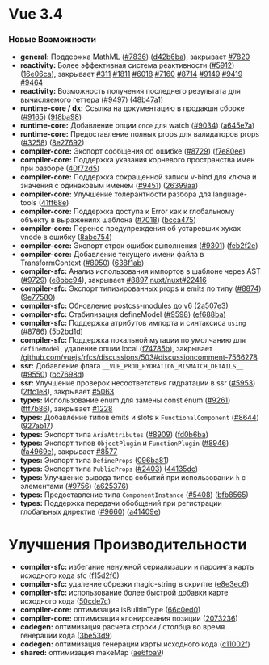 # Vue 3.4

### Новые Возможности

* **general:** Поддержка MathML ([#7836](https://github.com/vuejs/core/issues/7836)) ([d42b6ba](https://github.com/vuejs/core/commit/d42b6ba3f530746eb1221eb7a4be0f44eb56f7d3)), закрывает [#7820](https://github.com/vuejs/core/issues/7820)
* **reactivity:** Более эффективная система реактивности ([#5912](https://github.com/vuejs/core/issues/5912)) ([16e06ca](https://github.com/vuejs/core/commit/16e06ca08f5a1e2af3fc7fb35de153dbe0c3087d)), закрывает [#311](https://github.com/vuejs/core/issues/311) [#1811](https://github.com/vuejs/core/issues/1811) [#6018](https://github.com/vuejs/core/issues/6018) [#7160](https://github.com/vuejs/core/issues/7160) [#8714](https://github.com/vuejs/core/issues/8714) [#9149](https://github.com/vuejs/core/issues/9149) [#9419](https://github.com/vuejs/core/issues/9419) [#9464](https://github.com/vuejs/core/issues/9464)
* **reactivity:** Возможность получения последнего результата для вычисляемого геттера ([#9497](https://github.com/vuejs/core/issues/9497)) ([48b47a1](https://github.com/vuejs/core/commit/48b47a1ab63577e2dbd91947eea544e3ef185b85))
* **runtime-core / dx:** Ссылка на документацию в продакшн сборке ([#9165](https://github.com/vuejs/core/issues/9165)) ([9f8ba98](https://github.com/vuejs/core/commit/9f8ba9821fe166f77e63fa940e9e7e13ec3344fa))
* **runtime-core:** Добавление опции `once` для watch ([#9034](https://github.com/vuejs/core/issues/9034)) ([a645e7a](https://github.com/vuejs/core/commit/a645e7aa51006516ba668b3a4365d296eb92ee7d))
* **runtime-core:** Предоставление полных props для валидаторов props ([#3258](https://github.com/vuejs/core/issues/3258)) ([8e27692](https://github.com/vuejs/core/commit/8e27692029a4645cd54287f776c0420f2b82740b))
* **compiler-core:** Экспорт сообщения об ошибке ([#8729](https://github.com/vuejs/core/issues/8729)) ([f7e80ee](https://github.com/vuejs/core/commit/f7e80ee4a065a9eaba98720abf415d9e87756cbd))
* **compiler-core:** Поддержка указания корневого пространства имен при разборе ([40f72d5](https://github.com/vuejs/core/commit/40f72d5e50b389cb11b7ca13461aa2a75ddacdb4))
* **compiler-core:** Поддержка сокращенной записи v-bind для ключа и значения с одинаковым именем ([#9451](https://github.com/vuejs/core/issues/9451)) ([26399aa](https://github.com/vuejs/core/commit/26399aa6fac1596b294ffeba06bb498d86f5508c))
* **compiler-core:** Улучшение толерантности разбора для language-tools ([41ff68e](https://github.com/vuejs/core/commit/41ff68ea579d933333392146625560359acb728a))
* **compiler-core:** Поддержка доступа к Error как к глобальному объекту в выражениях шаблона ([#7018](https://github.com/vuejs/core/issues/7018)) ([bcca475](https://github.com/vuejs/core/commit/bcca475dbc58d76434cd8120b94929758cee2825))
* **compiler-core:** Перенос предупреждения об устаревших хуках vnode в ошибку ([8abc754](https://github.com/vuejs/core/commit/8abc754d5d86d9dfd5a7927b846f1a743f352364))
* **compiler-core:** Экспорт строк ошибок выполнения ([#9301](https://github.com/vuejs/core/issues/9301)) ([feb2f2e](https://github.com/vuejs/core/commit/feb2f2edce2d91218a5e9a52c81e322e4033296b))
* **compiler-core:** Добавление текущего имени файла в TransformContext ([#8950](https://github.com/vuejs/core/issues/8950)) ([638f1ab](https://github.com/vuejs/core/commit/638f1abbb632000553e2b7d75e87c95d8ca192d6))
* **compiler-sfc:** Анализ использования импортов в шаблоне через AST ([#9729](https://github.com/vuejs/core/issues/9729)) ([e8bbc94](https://github.com/vuejs/core/commit/e8bbc946cba6bf74c9da56f938b67d2a04c340ba)), закрывает [#8897](https://github.com/vuejs/core/issues/8897) [nuxt/nuxt#22416](https://github.com/nuxt/nuxt/issues/22416)
* **compiler-sfc:** Экспорт типизированных props и emits по типу ([#8874](https://github.com/vuejs/core/issues/8874)) ([9e77580](https://github.com/vuejs/core/commit/9e77580c0c2f0d977bd0031a1d43cc334769d433))
* **compiler-sfc:** Обновление postcss-modules до v6 ([2a507e3](https://github.com/vuejs/core/commit/2a507e32f0e2ef73813705a568b8633f68bda7a9))
* **compiler-sfc:** Стабилизация defineModel ([#9598](https://github.com/vuejs/core/issues/9598)) ([ef688ba](https://github.com/vuejs/core/commit/ef688ba92bfccbc8b7ea3997eb297665d13e5249))
* **compiler-sfc:** Поддержка атрибутов импорта и синтаксиса `using` ([#8786](https://github.com/vuejs/core/issues/8786)) ([5b2bd1d](https://github.com/vuejs/core/commit/5b2bd1df78e8ff524c3a184adaa284681aba6574))
* **compiler-sfc:** Поддержка локальной мутации по умолчанию для `defineModel`, удаление опции local ([f74785b](https://github.com/vuejs/core/commit/f74785bc4ad351102dde17fdfd2c7276b823111f)), закрывает [/github.com/vuejs/rfcs/discussions/503#discussioncomment-7566278](https://github.com//github.com/vuejs/rfcs/discussions/503/issues/discussioncomment-7566278)
* **ssr:** Добавление флага `__VUE_PROD_HYDRATION_MISMATCH_DETAILS__` ([#9550](https://github.com/vuejs/core/issues/9550)) ([bc7698d](https://github.com/vuejs/core/commit/bc7698dbfed9b5327a93565f9df336ae5a94d605))
* **ssr:** Улучшение проверок несоответствия гидратации в ssr ([#5953](https://github.com/vuejs/core/issues/5953)) ([2ffc1e8](https://github.com/vuejs/core/commit/2ffc1e8cfdc6ec9c45c4a4dd8e3081b2aa138f1e)), закрывает [#5063](https://github.com/vuejs/core/issues/5063)
* **types:** Использование enum для замены const enum ([#9261](https://github.com/vuejs/core/issues/9261)) ([fff7b86](https://github.com/vuejs/core/commit/fff7b864f4292d0430ba2bda7098ad43876b0210)), закрывает [#1228](https://github.com/vuejs/core/issues/1228)
* **types:** Добавление типов emits и slots к `FunctionalComponent` ([#8644](https://github.com/vuejs/core/issues/8644)) ([927ab17](https://github.com/vuejs/core/commit/927ab17cfc645e82d061fdf227c34689491268e1))
* **types:** Экспорт типа `AriaAttributes` ([#8909](https://github.com/vuejs/core/issues/8909)) ([fd0b6ba](https://github.com/vuejs/core/commit/fd0b6ba01660499fa07b0cf360eefaac8cca8287))
* **types:** Экспорт типов `ObjectPlugin` и `FunctionPlugin` ([#8946](https://github.com/vuejs/core/issues/8946)) ([fa4969e](https://github.com/vuejs/core/commit/fa4969e7a3aefa6863203f9294fc5e769ddf6d8f)), закрывает [#8577](https://github.com/vuejs/core/issues/8577)
* **types:** Экспорт типа `DefineProps` ([096ba81](https://github.com/vuejs/core/commit/096ba81817b7da15f61bc55fc1a93f72ac9586e0))
* **types:** Экспорт типа `PublicProps` ([#2403](https://github.com/vuejs/core/issues/2403)) ([44135dc](https://github.com/vuejs/core/commit/44135dc95fb8fea26b84d1433839d28b8c21f708))
* **types:** Улучшение вывода типов событий при использовании `h` с элементами ([#9756](https://github.com/vuejs/core/issues/9756)) ([a625376](https://github.com/vuejs/core/commit/a625376ac8901eea81bf3c66cb531f2157f073ef))
* **types:** Предоставление типа `ComponentInstance` ([#5408](https://github.com/vuejs/core/issues/5408)) ([bfb8565](https://github.com/vuejs/core/commit/bfb856565d3105db4b18991ae9e404e7cc989b25))
* **types:** Поддержка передачи обобщений при регистрации глобальных директив ([#9660](https://github.com/vuejs/core/issues/9660)) ([a41409e](https://github.com/vuejs/core/commit/a41409ed02a8c7220e637f56caf6813edeb077f8))

# Улучшения Производительности

* **compiler-sfc:** избегание ненужной сериализации и парсинга карты исходного кода sfc ([f15d2f6](https://github.com/vuejs/core/commit/f15d2f6cf69c0c39f8dfb5c33122790c68bf92e2))
* **compiler-sfc:** удаление обрезки magic-string в скрипте ([e8e3ec6](https://github.com/vuejs/core/commit/e8e3ec6ca7392e43975c75b56eaaa711d5ea9410))
* **compiler-sfc:** использование более быстрой добавки карте исходного кода ([50cde7c](https://github.com/vuejs/core/commit/50cde7cfbcc49022ba88f5f69fa9b930b483c282))
* **compiler-core:** оптимизация isBuiltInType ([66c0ed0](https://github.com/vuejs/core/commit/66c0ed0a3c1c6f37dafc6b1c52b75c6bf60e3136))
* **compiler-core:** оптимизация клонирования позиции ([2073236](https://github.com/vuejs/core/commit/20732366b9b3530d33b842cf1fc985919afb9317))
* **codegen:** оптимизация расчета строки / столбца во время генерации кода ([3be53d9](https://github.com/vuejs/core/commit/3be53d9b974dae1a10eb795cade71ae765e17574))
* **codegen:** оптимизация генерации карты исходного кода ([c11002f](https://github.com/vuejs/core/commit/c11002f16afd243a2b15b546816e73882eea9e4d))
* **shared:** оптимизация makeMap ([ae6fba9](https://github.com/vuejs/core/commit/ae6fba94954bac6430902f77b0d1113a98a75b18))
